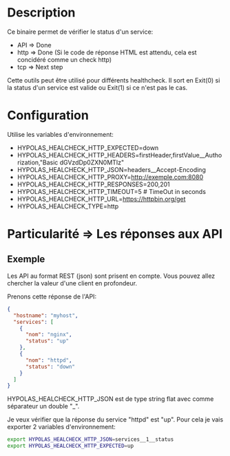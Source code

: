 # Description

Ce binaire permet de vérifier le status d'un service:

- API => Done
- http => Done (Si le code de réponse HTML est attendu, cela est concidéré comme un check http)
- tcp => Next step

Cette outils peut être utilisé pour différents healthcheck. Il sort en Exit(0) si la status d'un service est valide ou Exit(1) si ce n'est pas le cas.

# Configuration

Utilise les variables d'environnement:

- HYPOLAS_HEALCHECK_HTTP_EXPECTED=down
- HYPOLAS_HEALCHECK_HTTP_HEADERS=firstHeader,firstValue\_\_Authorization,"Basic dGVzdDp0ZXN0MTIz"
- HYPOLAS_HEALCHECK_HTTP_JSON=headers\_\_Accept-Encoding
- HYPOLAS_HEALCHECK_HTTP_PROXY=http://exemple.com:8080
- HYPOLAS_HEALCHECK_HTTP_RESPONSES=200,201
- HYPOLAS_HEALCHECK_HTTP_TIMEOUT=5 # TimeOut in seconds
- HYPOLAS_HEALCHECK_HTTP_URL=https://httpbin.org/get
- HYPOLAS_HEALCHECK_TYPE=http

# Particularité => Les réponses aux API

## Exemple

Les API au format REST (json) sont prisent en compte. Vous pouvez allez chercher la valeur d'une client en profondeur.

Prenons cette réponse de l'API:

```json
{
  "hostname": "myhost",
  "services": [
    {
      "nom": "nginx",
      "status": "up"
    },
    {
      "nom": "httpd",
      "status": "down"
    }
  ]
}
```

HYPOLAS_HEALCHECK_HTTP_JSON est de type string flat avec comme séparateur un double "\_".

Je veux vérifier que la réponse du service "httpd" est "up". Pour cela je vais exporter 2 variables d'environnement:

```bash
export HYPOLAS_HEALCHECK_HTTP_JSON=services__1__status
export HYPOLAS_HEALCHECK_HTTP_EXPECTED=up
```
